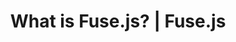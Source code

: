 ---
name: fusejs

host: fusejs.io
origin: https://fusejs.io
pathname: /
search: 
href: https://fusejs.io/
title: What is Fuse.js? | Fuse.js

ogTitle: ''

twitterTitle: ''

description: Lightweight fuzzy-search library, in JavaScript

ogDescription: ''

image: 
ogImage: 
twitterImage: 
keywords: 
logo: 
---